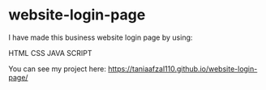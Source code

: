 # website-login-page
I have made this business website login page by using:

HTML
CSS
JAVA SCRIPT

You can see my project here: https://taniaafzal110.github.io/website-login-page/
